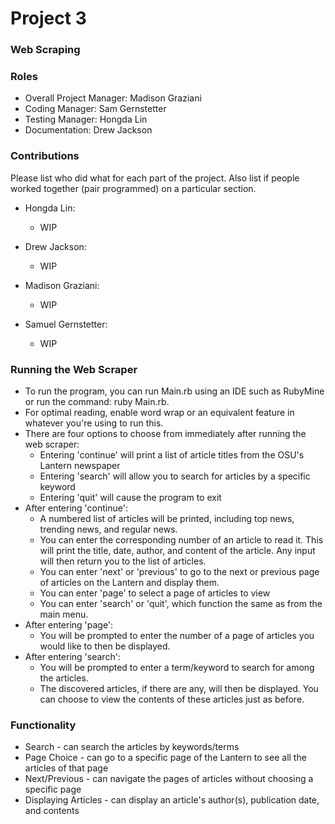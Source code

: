 # Project 3
### Web Scraping

### Roles
* Overall Project Manager: Madison Graziani
* Coding Manager: Sam Gernstetter
* Testing Manager: Hongda Lin
* Documentation: Drew Jackson

### Contributions
Please list who did what for each part of the project.
Also list if people worked together (pair programmed) on a particular section.

* Hongda Lin: 
  * WIP
          
* Drew Jackson: 
  * WIP
            
* Madison Graziani: 
  * WIP
                   
* Samuel Gernstetter: 
  * WIP

### Running the Web Scraper
  * To run the program, you can run Main.rb using an IDE such as RubyMine or run the command: ruby Main.rb.
  * For optimal reading, enable word wrap or an equivalent feature in whatever you're using to run this.
  * There are four options to choose from immediately after running the web scraper:
    * Entering 'continue' will print a list of article titles from the OSU's Lantern newspaper
    * Entering 'search' will allow you to search for articles by a specific keyword
    * Entering 'quit' will cause the program to exit
  * After entering 'continue':
    * A numbered list of articles will be printed, including top news, trending news, and regular news.
    * You can enter the corresponding number of an article to read it. This will print the title, date, author, and content of the article. Any input will then return you to the list of articles.
    * You can enter 'next' or 'previous' to go to the next or previous page of articles on the Lantern and display them.
    * You can enter 'page' to select a page of articles to view
    * You can enter 'search' or 'quit', which function the same as from the main menu.
  * After entering 'page':
    * You will be prompted to enter the number of a page of articles you would like to then be displayed.
  * After entering 'search':
    * You will be prompted to enter a term/keyword to search for among the articles.
    * The discovered articles, if there are any, will then be displayed. You can choose to view the contents of these articles just as before.

### Functionality
  * Search - can search the articles by keywords/terms
  * Page Choice - can go to a specific page of the Lantern to see all the articles of that page
  * Next/Previous - can navigate the pages of articles without choosing a specific page
  * Displaying Articles - can display an article's author(s), publication date, and contents
